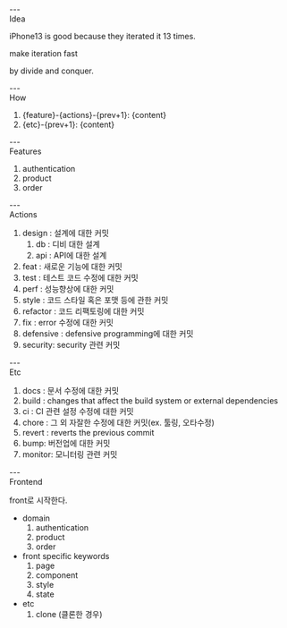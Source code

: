 ---\
Idea


iPhone13 is good because they iterated it 13 times.

make iteration fast

by divide and conquer.


---\
How

1. {feature}-{actions}-{prev+1}: {content}
2. {etc}-{prev+1}: {content}


---\
Features

1. authentication
2. product
3. order


---\
Actions

1. design : 설계에 대한 커밋
    1. db : 디비 대한 설계
    2. api : API에 대한 설계
2. feat : 새로운 기능에 대한 커밋
3. test : 테스트 코드 수정에 대한 커밋
4. perf : 성능향상에 대한 커밋
5. style : 코드 스타일 혹은 포맷 등에 관한 커밋
6. refactor : 코드 리팩토링에 대한 커밋
7. fix : error 수정에 대한 커밋
8. defensive : defensive programming에 대한 커밋
9. security: security 관련 커밋



---\
Etc

1. docs : 문서 수정에 대한 커밋
2. build : changes that affect the build system or external dependencies
3. ci : CI 관련 설정 수정에 대한 커밋
4. chore : 그 외 자잘한 수정에 대한 커밋(ex. 툴링, 오타수정)
5. revert : reverts the previous commit
6. bump: 버전업에 대한 커밋
7. monitor: 모니터링 관련 커밋


---\
Frontend 

front로 시작한다.

- domain 
    1. authentication
    2. product
    3. order
- front specific keywords
    1. page
    2. component
    3. style
    4. state
- etc
    1. clone (클론한 경우) 

